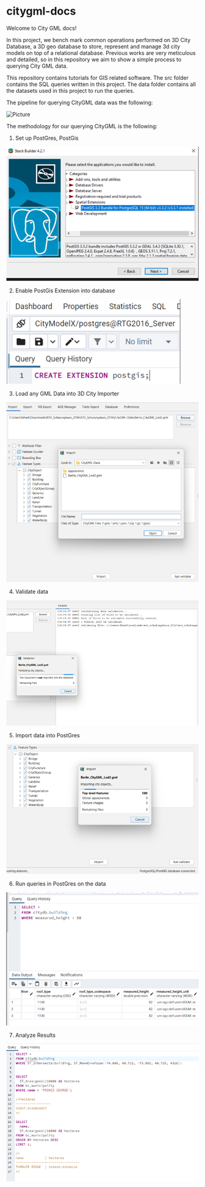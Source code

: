 # citygml-docs

Welcome to City GML docs! 

In this project, we bench mark common operations performed on 3D City Database, a 3D geo database to store, represent 
and manage 3d city models on top of a relational database. Previous works are very meticulous and detailed, so in this repository we aim to show a simple process to querying City GML data. 

This repository contains tutorials for GIS related software. The src folder contains the SQL queries written in this project. The data folder contains all the datasets used in this project to run the queries.

The pipeline for querying CityGML data was the following: 

![Picture](https://github.com/readysetgit24/citygml-docs/blob/main/pictures/pipeline_photo.PNG)

The methodology for our querying CityGML is the following: 
1.  Set up PostGres, PostGis

![Picture](https://github.com/readysetgit24/citygml-docs/blob/main/pictures/set_up_post_gres.PNG)


2. Enable PostGis Extension into database

![Picture](https://github.com/readysetgit24/citygml-docs/blob/main/pictures/extension2.PNG)



3. Load any GML Data into 3D City Importer


![Picture](https://github.com/readysetgit24/citygml-docs/blob/main/pictures/load_anycity_gml_data.PNG)


4. Validate data

![Picture](https://github.com/readysetgit24/citygml-docs/blob/main/pictures/validate_data.PNG)

5. Import data into PostGres

![Picture](https://github.com/readysetgit24/citygml-docs/blob/main/pictures/importing_data_set.PNG)

6. Run queries in PostGres on the data 

![Picture](https://github.com/readysetgit24/citygml-docs/blob/main/pictures/run_post_gres_queries.PNG)

7. Analyze Results


![Picture](https://github.com/readysetgit24/citygml-docs/blob/main/pictures/results.PNG)

